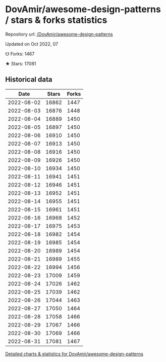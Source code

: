 # DovAmir/awesome-design-patterns / stars & forks statistics

Repository url: [/DovAmir/awesome-design-patterns](https://github.com/DovAmir/awesome-design-patterns)

Updated on Oct 2022, 07

☋ Forks: 1467

★ Stars: 17081

## Historical data
| Date | Stars | Forks |
|------|-------|-------|
| 2022-08-02 | 16862 | 1447 | 
| 2022-08-03 | 16876 | 1448 | 
| 2022-08-04 | 16889 | 1450 | 
| 2022-08-05 | 16897 | 1450 | 
| 2022-08-06 | 16910 | 1450 | 
| 2022-08-07 | 16913 | 1450 | 
| 2022-08-08 | 16916 | 1450 | 
| 2022-08-09 | 16926 | 1450 | 
| 2022-08-10 | 16934 | 1450 | 
| 2022-08-11 | 16941 | 1451 | 
| 2022-08-12 | 16946 | 1451 | 
| 2022-08-13 | 16952 | 1451 | 
| 2022-08-14 | 16955 | 1451 | 
| 2022-08-15 | 16961 | 1451 | 
| 2022-08-16 | 16968 | 1452 | 
| 2022-08-17 | 16975 | 1453 | 
| 2022-08-18 | 16982 | 1454 | 
| 2022-08-19 | 16985 | 1454 | 
| 2022-08-20 | 16989 | 1454 | 
| 2022-08-21 | 16989 | 1455 | 
| 2022-08-22 | 16994 | 1456 | 
| 2022-08-23 | 17009 | 1459 | 
| 2022-08-24 | 17026 | 1462 | 
| 2022-08-25 | 17039 | 1462 | 
| 2022-08-26 | 17044 | 1463 | 
| 2022-08-27 | 17050 | 1464 | 
| 2022-08-28 | 17058 | 1466 | 
| 2022-08-29 | 17067 | 1466 | 
| 2022-08-30 | 17069 | 1466 | 
| 2022-08-31 | 17081 | 1467 | 


[Detailed charts & statistics for DovAmir/awesome-design-patterns](https://reviewgithub.com/rep/DovAmir/awesome-design-patterns)
